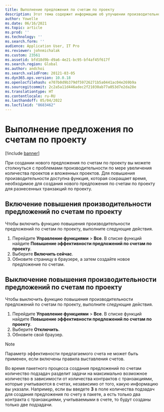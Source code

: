 ```yaml
---
title: Выполнение предложения по счетам по проекту
description: Этот тема содержит информацию об улучшении производительности предложений по счетам по проекту.
author: Yowelle
ms.date: 06/16/2021
ms.topic: article
ms.prod: ''
ms.technology: ''
ms.search.form: ''
audience: Application User, IT Pro
ms.reviewer: johnmichalak
ms.custom: 23561
ms.assetid: bfd18d9b-d9a6-4e21-bc95-bf4af45f617f
ms.search.region: Global
ms.author: andchoi
ms.search.validFrom: 20121-03-05
ms.dyn365.ops.version: 10.0.18
ms.openlocfilehash: e707b0d9b379df59726271b5a0441ac04e269b9a
ms.sourcegitcommit: 2c2a5a11d446adec2f21030ab77a053d7e2da28e
ms.translationtype: HT
ms.contentlocale: ru-RU
ms.lasthandoff: 05/04/2022
ms.locfileid: "8683462"
---
```

# <a name="project-invoice-proposal-performance"></a>Выполнение предложения по счетам по проекту

[!include [banner](../includes/banner.md)]

При создании нового предложения по счетам по проекту вы можете столкнуться с проблемами производительности по мере увеличения количества проектов и вложенных проектов. Для повышения производительности доступна функция, которая сокращает время, необходимое для создания нового предложения по счетам по проекту для разнесенных транзакций по проекту.

## <a name="enable-project-invoice-proposal-performance-enhancement"></a>Включение повышения производительности предложений по счетам по проекту
Чтобы включить функцию повышения производительности предложений по счетам по проекту, выполните следующие действия.

1.  Перейдите **Управление функциями** > **Все**. В списке функций найдите **Повышение эффективности предложений по счетам по проекту**.
2.  Выберите **Включить сейчас**.
3.  Обновите страницу в браузере, а затем создайте новое предложение по счетам.

## <a name="turn-off-project-invoice-proposal-performance-enhancement"></a>Выключение повышения производительности предложений по счетам по проекту
Чтобы выключить функцию повышения производительности предложений по счетам по проекту, выполните следующие действия.

1.  Перейдите **Управление функциями** > **Все**. В списке функций найдите **Повышение эффективности предложений по счетам по проекту**.
2.  Выберите **Отключить**.
3.  Обновите свой браузер.

> [!NOTE]
> Параметр эффективности предлагаемого счета не может быть применен, если включены правила выставления счетов.
> 
> Во время пакетного процесса создания предложений по счетам количество подзадач разделит задачи на максимально возможное количество в зависимости от количества контрактов с транзакциями, которые учитываются в счетах, независимо от того, какую информацию вы указали. Например, если вы введете **3** в поле количества подзадач для создания предложения по счету в пакете, а есть только два контракта с транзакциями, учитываемыми в счете, то будут созданы только две подзадачи.
